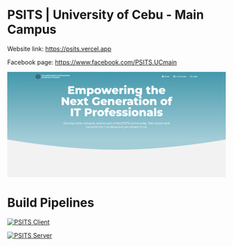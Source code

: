 # PSITS | University of Cebu - Main Campus

Website link: https://psits.vercel.app

Facebook page: https://www.facebook.com/PSITS.UCmain

<img src=".github/docs/ss-psits-1.png"/>

# Build Pipelines

[![PSITS Client](https://github.com/PSITS-UC-MAIN/PSITS-WEB-REACT/actions/workflows/client-side-pipeline.yml/badge.svg)](https://github.com/PSITS-UC-MAIN/PSITS-WEB-REACT/actions/workflows/client-side-pipeline.yml)

[![PSITS Server](https://github.com/PSITS-UC-MAIN/PSITS-WEB-REACT/actions/workflows/server-side-pipeline.yml/badge.svg)](https://github.com/PSITS-UC-MAIN/PSITS-WEB-REACT/actions/workflows/server-side-pipeline.yml)


